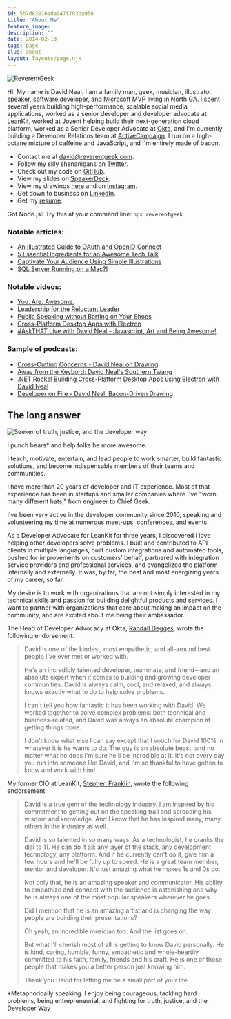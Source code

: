 ```yaml
---
id: 5b7d83816ada047f703ba958
title: "About Me"
feature_image: 
description: ""
date: 2014-02-13
tags: page
slug: about
layout: layouts/page.njk
---
```


<img class="float-left mr-4 w-1/6" src="/content/images/reverentgeek-circle.jpg" alt="ReverentGeek">

Hi! My name is David Neal. I am a family man, geek, musician, illustrator, speaker, software developer, and [Microsoft MVP](https://mvp.microsoft.com/en-us/mvp/David%20Neal-5001018) living in North GA. I spent several years building high-performance, scalable social media applications, worked as a senior developer and developer advocate at [LeanKit](https://leankit.com), worked at [Joyent](https://www.joyent.com/) helping build their next-generation cloud platform, worked as a Senior Developer Advocate at [Okta](https://developer.okta.com/), and I'm currently building a Developer Relations team at [ActiveCampaign](https://activecampaign.com). I run on a high-octane mixture of caffeine and JavaScript, and I'm entirely made of bacon.

* Contact me at [david@reverentgeek.com](mailto:david@reverentgeek.com).
* Follow my silly shenanigans on [Twitter](https://twitter.com/reverentgeek).
* Check out my code on [GitHub](https://github.com/reverentgeek).
* View my slides on [SpeakerDeck](https://speakerdeck.com/reverentgeek).
* View my drawings [here](/portfolio/) and on [Instagram](https://instagram.com/reverentgeek).
* Get down to business on [LinkedIn](https://www.linkedin.com/in/davidneal).
* Get my [resume](https://app.box.com/s/qu64atp964mi7symkhu5zxza99tr11rg).

Got Node.js? Try this at your command line: `npx reverentgeek`

### Notable articles:

* [An Illustrated Guide to OAuth and OpenID Connect](https://developer.okta.com/blog/2019/10/21/illustrated-guide-to-oauth-and-oidc)
* [5 Essential Ingredients for an Awesome Tech Talk](/5-essential-ingredients-for-an-awesome-tech-talk/)
* [Captivate Your Audience Using Simple Illustrations](/engage-with-simple-illustrations/)
* [SQL Server Running on a Mac?!](/sql-server-running-on-a-mac/)

### Notable videos:

* [You. Are. Awesome.](https://www.youtube.com/watch?v=wsjqnrwkXqI)
* [Leadership for the Reluctant Leader](https://youtu.be/0EWiSJj0q_0)
* [Public Speaking without Barfing on Your Shoes](https://www.youtube.com/watch?v=oY_tMcZHwdc)
* [Cross-Platform Desktop Apps with Electron](https://www.youtube.com/watch?v=Xs3Oc4weZbw)
* [#AskTHAT Live with David Neal - Javascript, Art and Being Awesome!](https://www.youtube.com/watch?v=vnxycRPsNdI)

### Sample of podcasts:

* [Cross-Cutting Concerns - David Neal on Drawing](https://crosscuttingconcerns.com/Podcast-084-David-Neal-Drawing)
* [Away from the Keybord: David Neal's Southern Twang](http://awayfromthekeyboard.com/2016/09/01/episode-48-david-neals-southern-twang/)
* [.NET Rocks! Building Cross-Platform Desktop Apps using Electron with David Neal](https://www.dotnetrocks.com/default.aspx?ShowNum=1336)
* [Developer on Fire - David Neal: Bacon-Driven Drawing](http://developeronfire.com/podcast/episode-156-david-neal-bacon-driven-drawing)

## The long answer

<img class="float-right ml-4 my-2 w-1/2" src="/content/images/2018/06/truth-justice-and-the-developer-way.jpeg" alt="Seeker of truth, justice, and the developer way">

I punch bears\* and help folks be more awesome.

I teach, motivate, entertain, and lead people to work smarter, build fantastic solutions, and become indispensable members of their teams and communities.

I have more than 20 years of developer and IT experience. Most of that experience has been in startups and smaller companies where I've "worn many different hats," from engineer to Chief Geek.

I've been very active in the developer community since 2010, speaking and volunteering my time at numerous meet-ups, conferences, and events.

As a Developer Advocate for LeanKit for three years, I discovered I love helping other developers solve problems. I built and contributed to API clients in multiple languages, built custom integrations and automated tools, pushed for improvements on customers' behalf, partnered with integration service providers and professional services, and evangelized the platform internally and externally. It was, by far, the best and most energizing years of my career, so far.

My desire is to work with organizations that are not simply interested in my technical skills and passion for building delightful products and services. I want to partner with organizations that care about making an impact on the community, and are excited about me being their ambassador.

The Head of Developer Advocacy at Okta, [Randall Degges](https://www.linkedin.com/in/rdegges/), wrote the following endorsement.

>David is one of the kindest, most empathetic, and all-around best people I've ever met or worked with.
>
> He's an incredibly talented developer, teammate, and friend--and an absolute expert when it comes to building and growing developer communities. David is always calm, cool, and relaxed, and always knows exactly what to do to help solve problems.
>
> I can't tell you how fantastic it has been working with David. We worked together to solve complex problems: both technical and business-related, and David was always an absolute champion at getting things done.
>
> I don't know what else I can say except that I vouch for David 100% in whatever it is he wants to do. The guy is an absolute beast, and no matter what he does I'm sure he'll be incredible at it. It's not every day you run into someone like David, and I'm so thankful to have gotten to know and work with him!

My former CIO at LeanKit, [Stephen Franklin](https://www.linkedin.com/in/stephen-franklin-9baa353/), wrote the following endorsement.

> David is a true gem of the technology industry. I am inspired by his commitment to getting out on the speaking trail and spreading his wisdom and knowledge. And I know that he has inspired many, many others in the industry as well.
>
> David is so talented in so many ways. As a technologist, he cranks the dial to 11. He can do it all: any layer of the stack, any development technology, any platform. And if he currently can't do it, give him a few hours and he'll be fully up to speed. He is a great team member, mentor and developer. It's just amazing what he makes 1s and 0s do.
>
> Not only that, he is an amazing speaker and communicator. His ability to empathize and connect with the audience is astonishing and why he is always one of the most popular speakers wherever he goes.
>
> Did I mention that he is an amazing artist and is changing the way people are building their presentations?
>
> Oh yeah, an incredible musician too. And the list goes on.
>
> But what I'll cherish most of all is getting to know David personally. He is kind, caring, humble, funny, empathetic and whole-heartily committed to his faith, family, friends and his craft. He is one of those people that makes you a better person just knowing him.
>
> Thank you David for letting me be a small part of your life.

\*Metaphorically speaking. I enjoy being courageous, tackling hard problems, being entrepreneurial, and fighting for truth, justice, and the Developer Way
